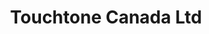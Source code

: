 ---
title: "Touchtone Canada Ltd"
url: /edmonton/touchtone-canada-ltd/
shop: interior decoration
---